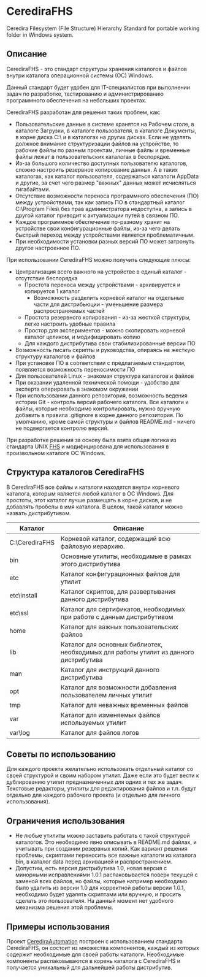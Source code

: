 # CerediraFHS

Ceredira Filesystem (File Structure) Hierarchy Standard for portable working folder in Windows system.

## Описание

CerediraFHS - это стандарт структуры хранения каталогов и файлов внутри каталога операционной
системы (ОС) Windows.

Данный стандарт будет удобен для IT-специалистов при выполнении задач по разработке, тестированию и
администрированию программного обеспечения на небольших проектах.

CerediraFHS разработан для решения таких проблем, как:
* Пользовательские данные в системе хранятся на Рабочем столе, в каталоге Загрузки, в каталоге пользователя,
  в каталоге Документы, в корне диска C:\ и в каталогах на других дисках. Если не уделять должное внимание
  структуризации файлов на устройстве, то рабочие файлы по разным проектам, личные файлы и временные файлы
  лежат в пользовательских каталогах в беспорядке.
* Из-за большого количество доступных пользователю каталогов, сложно настроить резервное копирование данных.
  А в таких каталогах, как каталог пользователя, содержаться каталоги AppData и другие, за счет чего
  размер "важных" данных может исчисляться гигабайтами.
* Отсутствие возможности переноса программного обеспечения (ПО) между устройствами, так как запись
  ПО в стандартный каталог C:\Program Files\ без прав администратора недоступна, а запись в другой каталог
  приводит к актуализации путей в связном ПО.
* Каждое программное обеспечение по-разному хранит на устройстве свои конфигурационные файлы, из-за чего
  делать быстрый переход между устройствами является проблематичным.
* При необходимости установки разных версий ПО может затронуть другое настроенное ПО.

При использовании CerediraFHS можно получить следующие плюсы:

* Централизация всего важного на устройстве в единый каталог - отсутствие беспорядка
  * Простота переноса между устройствами - архивируется и копируется 1 каталог
    * Возможность разделить корневой каталог на отдельные части для дистрибьюции - уменьшение размера
      распространяемых частей
  * Простота резервного копирования - из-за жесткой структуры, легко настроить удобные правила
  * Простор для экспериментов - можно скопировать корневой каталог целиком, и модифицировать копию
  * Для каждого дистрибутива свои стабилизированные версии ПО
* Возможность писать скрипты и руководства, опираясь на жесткую структуру каталогов и файлов
* При установке ПО в соответствии с предлагаемым стандартом, появляется возможность переносимости ПО
* Для пользователей Linux - знакомая структура каталогов и файлов
* При оказании удаленной технической помощи - удобство для эксперта оперировать в знакомом окружении
* При использовании данного репозитория, возможность ведения истории Git - контроль версий рабочего
  каталога. Все каталоги и файлы, которые необходимо контролировать, нужно вручную добавить в правила
  .gitignore в корне данного репозитория. По умолчанию, кроме самой структуры и файлов README.md - ничего
  не подвергается контролю версий.

При разработке решения за основу была взята общая логика из стандарта UNIX [FHS](https://ru.wikipedia.org/wiki/FHS
"FHS") и модифицирована для использования в произвольном каталоге ОС Windows.

## Структура каталогов CerediraFHS

В CerediraFHS все файлы и каталоги находятся внутри корневого каталога, которым является любой каталог
в ОС Windows. Для простоты, этот каталог лучше размещать в корне дисков, и не добавлять пробелы в имя каталога.
В целом, такой каталог можно назвать дистрибутивом.

| Каталог        | Описание                                                                              |
|----------------|---------------------------------------------------------------------------------------|
| C:\CerediraFHS | Корневой каталог, содержащий всю файловую иерархию.                                   |
| bin            | Основные утилиты, необходимые в рамках этого дистрибутива                             |
| etc            | Каталог конфигурационных файлов для утилит                                            |
| etc\install    | Каталог скриптов, для развертывания данного дистрибутива                              |
| etc\ssl        | Каталог для сертификатов, необходимых при работе с данным дистрибутивом               |
| home           | Каталог для важных пользовательских файлов                                            |
| lib            | Каталог для основных библиотек, необходимых для работы утилит из данного дистрибутива |
| man            | Каталог для инструкций данного дистрибутива                                           |
| opt            | Каталог для возможности добавления пользователем личных утилит                        |
| tmp            | Каталог для неважных временных файлов                                                 |
| var            | Каталог для изменяемых файлов используемых утилит                                     |
| var\log        | Каталог для файлов логов                                                              |

## Советы по использованию

Для каждого проекта желательно использовать отдельный каталог со своей структурой и своим набором утилит.
Даже если это будет вести к дублированию утилит предназначенных для одних и тех же задач. Текстовые редакторы,
утилиты для редактирования файлов и т.п. будут отдельно для каждого рабочего проекта (и отдельно для личного
использования).

## Ограничения использования

* Не любые утилиты можно заставить работать с такой структурой каталогов. Это необходимо явно описывать в
  README.md файлах, и учитывать при создании резервных копий. Как вариант решения проблемы, скриптами
  переносить все важные каталоги из каталога bin, в каталог data перед архивацией и распространением.
* Допустим, есть версия дистрибутива 1.0, новая версия с минорными исправлениями 1.0.1 распаковывается
  поверх текущей с заменой всех файлов, но файлы, которые например необходимо было удалить из версии 1.0
  для корректной работы версии 1.0.1, необходимо будет удалять скриптами или вручную, и просить сделать
  это пользователя. На данный момент нет удобного механизма решения этой проблемы.

## Примеры использования

Проект [CerediraAutomation](https://github.com/Ceredira/CerediraAutomation) построен с использованием
стандарта CerediraFHS, он состоит из множества компонентов, каждый из которых содержит необходимые
для своей работы каталоги. Необходимые компоненты распаковываются в корень каталога с CerediraFHS
и получается уникальный для дальнейшей работы дистрибутив.